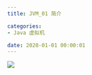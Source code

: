```yaml
---
title: JVM_01 简介

categories:
- Java 虚拟机

date: 2020-01-01 00:00:01
---
```


![](https://img2020.cnblogs.com/blog/1846149/202004/1846149-20200401105306155-3084373.png)